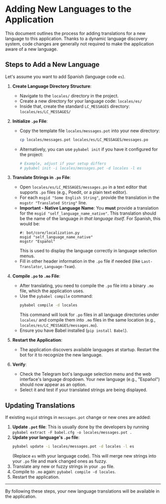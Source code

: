 # Adding New Languages to the Application

This document outlines the process for adding translations for a new language to this application. Thanks to a dynamic language discovery system, code changes are generally not required to make the application aware of a new language.

## Steps to Add a New Language

Let's assume you want to add Spanish (language code `es`).

1.  **Create Language Directory Structure**:
    *   Navigate to the `locales/` directory in the project.
    *   Create a new directory for your language code: `locales/es/`
    *   Inside that, create the standard `LC_MESSAGES` directory: `locales/es/LC_MESSAGES/`

2.  **Initialize `.po` File**:
    *   Copy the template file `locales/messages.pot` into your new directory:
        ```bash
        cp locales/messages.pot locales/es/LC_MESSAGES/messages.po
        ```
    *   Alternatively, you can use `pybabel init` if you have it configured for the project:
        ```bash
        # Example, adjust if your setup differs
        # pybabel init -i locales/messages.pot -d locales -l es
        ```

3.  **Translate Strings in `.po` File**:
    *   Open `locales/es/LC_MESSAGES/messages.po` in a text editor that supports `.po` files (e.g., Poedit, or a plain text editor).
    *   For each `msgid "Some English String"`, provide the translation in the `msgstr "Translated String"` line.
    *   **Important - Native Language Name**: You **must** provide a translation for the `msgid "self_language_name_native"`. This translation should be the name of the language *in that language itself*. For Spanish, this would be:
        ```po
        #: bot/core/localization.py
        msgid "self_language_name_native"
        msgstr "Español"
        ```
        This is used to display the language correctly in language selection menus.
    *   Fill in other header information in the `.po` file if needed (like `Last-Translator`, `Language-Team`).

4.  **Compile `.po` to `.mo` File**:
    *   After translating, you need to compile the `.po` file into a binary `.mo` file, which the application uses.
    *   Use the `pybabel compile` command:
        ```bash
        pybabel compile -d locales
        ```
        This command will look for `.po` files in all language directories under `locales/` and compile them into `.mo` files in the same location (e.g., `locales/es/LC_MESSAGES/messages.mo`).
    *   Ensure you have Babel installed (`pip install Babel`).

5.  **Restart the Application**:
    *   The application discovers available languages at startup. Restart the bot for it to recognize the new language.

6.  **Verify**:
    *   Check the Telegram bot's language selection menu and the web interface's language dropdown. Your new language (e.g., "Español") should now appear as an option.
    *   Select it and test if your translated strings are being displayed.

## Updating Translations

If existing `msgid` strings in `messages.pot` change or new ones are added:

1.  **Update `.pot` file**: This is usually done by the developers by running `pybabel extract -F babel.cfg -o locales/messages.pot .`
2.  **Update your language's `.po` file**:
    ```bash
    pybabel update -i locales/messages.pot -d locales -l es
    ```
    (Replace `es` with your language code). This will merge new strings into your `.po` file and mark changed ones as fuzzy.
3.  Translate any new or fuzzy strings in your `.po` file.
4.  Compile to `.mo` again: `pybabel compile -d locales`.
5.  Restart the application.

---

By following these steps, your new language translations will be available in the application.
